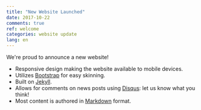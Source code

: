 ```yaml
---
title: "New Website Launched"
date: 2017-10-22
comments: true
ref: welcome
categories: website update
lang: en
---
```

We're proud to announce a new website!

* Responsive design making the website available to mobile devices.
* Utilizes [Bootstrap][] for easy skinning.
* Built on [Jekyll][].
* Allows for comments on news posts using
  [Disqus](https://disqus.com): let us know what you think!
* Most content is authored in [Markdown][] format.

[Bootstrap]: http://getbootstrap.com/
[Jekyll]: http://jekyllrb.com/
[Markdown]: http://daringfireball.net/projects/markdown/
[LESS]: http://lesscss.org/

